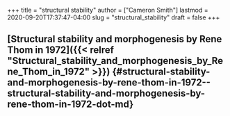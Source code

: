 +++
title = "structural stability"
author = ["Cameron Smith"]
lastmod = 2020-09-20T17:37:47-04:00
slug = "structural_stability"
draft = false
+++

## [Structural stability and morphogenesis by Rene Thom in 1972]({{< relref "Structural_stability_and_morphogenesis_by_Rene_Thom_in_1972" >}}) {#structural-stability-and-morphogenesis-by-rene-thom-in-1972--structural-stability-and-morphogenesis-by-rene-thom-in-1972-dot-md}
